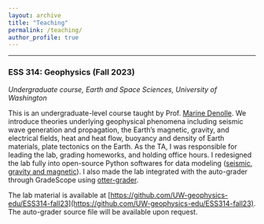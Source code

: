 ```yaml
---
layout: archive
title: "Teaching"
permalink: /teaching/
author_profile: true
---
```

---
### ESS 314: Geophysics (Fall 2023)
*Undergraduate course, Earth and Space Sciences, University of Washington*

This is an undergraduate-level course taught by Prof. [Marine Denolle](https://ess.uw.edu/people/marine-denolle/). We introduce theories underlying geophysical phenomena including seismic wave generation and propagation, the Earth’s magnetic, gravity, and electrical fields, heat and heat flow, buoyancy and density of Earth materials, plate tectonics on the Earth. As the TA, I was responsible for leading the lab, grading homeworks, and holding office hours. I redesigned the lab fully into open-source Python softwares for data modeling ([seismic](https://pyrocko.org), [gravity and magnetic](https://www.fatiando.org/harmonica/dev/)). I also made the lab integrated with the auto-grader through GradeScope using [otter-grader](https://otter-grader.readthedocs.io/en/latest/#).

The lab material is available at [https://github.com/UW-geophysics-edu/ESS314-fall23](https://github.com/UW-geophysics-edu/ESS314-fall23). The auto-grader source file will be available upon request. 